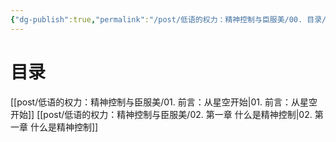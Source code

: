 ```yaml
---
{"dg-publish":true,"permalink":"/post/低语的权力：精神控制与臣服美/00. 目录/","tags":["gardenEntry"]}
---
```


# 目录

[[post/低语的权力：精神控制与臣服美/01. 前言：从星空开始\|01. 前言：从星空开始]]
[[post/低语的权力：精神控制与臣服美/02. 第一章  什么是精神控制\|02. 第一章  什么是精神控制]]